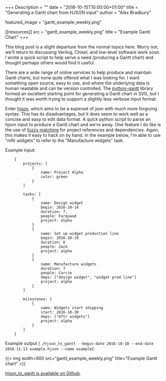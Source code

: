 +++
Description = ""
date = "2016-10-15T10:00:00+01:00"
title = "Generating a Gantt chart from HJSON input"
author = "Alex Bradbury"

featured_image = "gantt_example_weekly.png"

[[resources]]
src = "gantt_example_weekly.png"
title = "Example Gantt Chart"
+++

This blog post is a slight departure from the normal topics here. Worry not,
we'll return to discussing Verilog, Chisel, and low-level software work soon.
I wrote a quick script to help serve a need (producing a Gantt chart) and
thought perhaps others would find it useful.

There are a wide range of online services to help produce and maintain Gantt
charts, but none quite offered what I was looking for. I want something open
source, easy to use, and where the underlying data is human readable and can
be version controlled. The
[python-gantt](http://xael.org/pages/python-gantt-en.html) library formed an
excellent starting point for generating a Gantt chart in SVG, but I thought it
was worth trying to support a slightly less verbose input format.

Enter [hjson](http://hjson.org/), which aims to be a superset of json with
much more forgiving syntax. This has its disadvantages, but it does seem to
work well as a concise and easy to edit data format. A quick python script to
parse an hjson input to produce a Gantt chart and we're away. One feature I do
like is the use of [fuzzy matching](https://github.com/amjith/fuzzyfinder) for
project references and dependencies. Again, this makes it easy to hack on by
hand. In the example below, I'm able to use "mftr widgets" to refer to the
"Manufacture widgets" task.

Example input:

		{
			projects: [
				{
					name: Project Alpha
					color: green
				}
			]

			tasks: [
				{
					name: Design widget
					begin: 2016-10-14
					duration: 7,
					people: Farquaad
					project: alpha
				}
				{
					name: Set up widget production line
					begin: 2016-10-19
					duration: 6
					people: Zack
					project: alpha
				}
				{
					name: Manufacture widgets
					duration: 7
					people: Carrie
					deps: ["design widget", "widget prod line"]
					project: alpha
				}
			]

			milestones: [
				{
					name: Widgets start shipping
					start: 2016-10-30
					deps: ["mftr widgets"]
					project: alpha
				}
			]
		}

Example output (`./hjson_to_gantt --begin-date 2016-10-10 --end-date 2016-11-13 example.hjson --name example`):

{{< img width=900 src="gantt_example_weekly.png" title="Example Gantt chart" >}}


[hjson_to_gantt is available on Github](https://github.com/lowRISC/hjson_to_gantt).
